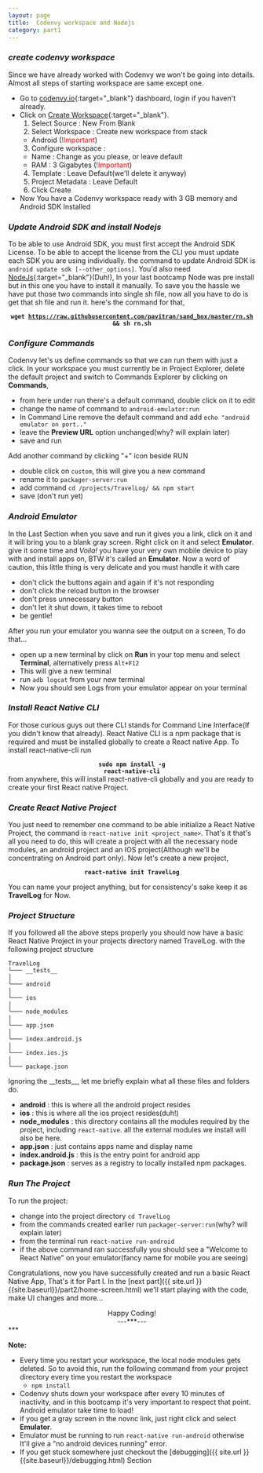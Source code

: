 ```yaml
---
layout: page
title:  Codenvy workspace and Nodejs
category: part1
---
```


### _create codenvy workspace_
Since we have already worked with Codenvy we won't be going into details. Almost all steps of starting workspace are same except one.
- Go to [codenvy.io](http://codenvy.io/dashboard/){:target="_blank"} dashboard, login if you haven't already.
- Click on [Create Workspace](https://codenvy.io/dashboard/#/create-project){:target="_blank"}.
  1. Select Source : New From Blank
  2. Select Workspace : Create new workspace from stack
    - Android (<span style="color:red">!Important</span>)
  3. Configure workspace : 
    - Name : Change as you please, or leave default
    - RAM : 3 Gigabytes (<span style="color:red">!Important</span>)
  4. Template : Leave Default(we'll delete it anyway)
  5. Project Metadata : Leave Default
  6. Click Create
- Now You have a Codenvy workspace ready with 3 GB memory and Android SDK Installed

### _Update Android SDK and install Nodejs_
To be able to use Android SDK, you must first accept the Android SDK License. To be able to accept the license from the CLI you must update each SDK you are using individually. the command to update Android SDK is `android update sdk [--other_options]`. You'd also need [NodeJs](https://nodejs.org/){:target="_blank"}(Duh!), In your last bootcamp Node was pre install but in this one you have to install it manually. To save you the hassle we have put those two commands into single sh file, now all you have to do is get that sh file and run it. here's the command for that,<center><strong><code>wget https://raw.githubusercontent.com/pavitran/sand_box/master/rn.sh && sh rn.sh</code></strong></center>

### _Configure Commands_
Codenvy let's us define commands so that we can run them with just a click. In your workspace you must currently be in Project Explorer, delete the default project and switch to Commands Explorer by clicking on __Commands__,
  * from here under run there's a default command, double click on it to edit
  * change the name of command to `android-emulator:run`
  * In Command Line remove the default command and add `echo "android emulator on port.."`
  * leave the __Preview URL__ option unchanged(why? will explain later)
  * save and run  
  
Add another command by clicking "+" icon beside RUN  
  * double click on `custom`, this will give you a new command
  * rename it to `packager-server:run`
  * add command `cd /projects/TravelLog/ && npm start`
  * save (don't run yet)   

### _Android Emulator_
In the Last Section when you save and run it gives you a link, click on it and it will bring you to a blank gray screen. Right click on it and select __Emulator__. give it some time and *Voila!* you have your very own mobile device to play with and install apps on, BTW it's called an __Emulator__. Now a word of caution, this little thing is very delicate and you must handle it with care 
  * don't click the buttons again and again if it's not responding
  * don't click the reload button in the browser
  * don't press unnecessary button
  * don't let it shut down, it takes time to reboot
  * be gentle!  

After you run your emulator you wanna see the output on a screen, To do that... 
  * open up a new terminal by click on __Run__ in your top menu and select __Terminal__, alternatively press `Alt+F12`
  * This will give a new terminal
  * run `adb logcat` from your new terminal
  * Now you should see Logs from your emulator appear on your terminal

### _Install React Native CLI_
For those curious guys out there CLI stands for Command Line Interface(If you didn't know that already). React Native CLI is a npm package that is required and must be installed globally to create a React native App. To install react-native-cli run <center><strong><code>sudo npm install -g react-native-cli</code></strong></center> from anywhere, this will install react-native-cli globally and you are ready to create your first React native Project.

### _Create React Native Project_
You just need to remember one command to be able initialize a React Native Project, the command is `react-native init <project_name>`. That's it that's all you need to do, this will create a project with all the necessary node modules, an android project and an IOS project(Although we'll be concentrating on Android part only). Now let's create a new project,

<center><strong><code>react-native init TravelLog</code></strong></center>
  
You can name your project anything, but for consistency's sake keep it as __TravelLog__ for Now.  

### _Project Structure_
If you followed all the above steps properly you should now have a basic React Native Project in your projects directory named TravelLog. with the following project structure
```
TravelLog
└─── __tests__
│      
└─── android
│
└─── ios
│   
└─── node_modules
│       
└─── app.json
│       
└─── index.android.js
│       
└─── index.ios.js
│       
└─── package.json
```
Ignoring the \_\_tests\_\_, let me briefly explain what all these files and folders do.

  * __android__ : this is where all the android project resides
  * __ios__ : this is where all the ios project resides(duh!)
  * __node_modules__ : this directory contains all the modules required by the project, including `react-native`. all the external modules we install will also be here.
  * __app.json__ : just contains apps name and display name
  * __index.android.js__ : this is the entry point for android app
  * __package.json__ : serves as a registry to locally installed npm packages. 

### _Run The Project_
To run the project:  

  * change into the project directory `cd TravelLog`
  * from the commands created earlier run `packager-server:run`(why? will explain later)
  * from the terminal run `react-native run-android`
  * if the above command ran successfully you should see a "Welcome to React Native" on your emulator(fancy name for mobile you are seeing)

Congratulations, now you have successfully created and run a basic React Native App, That's it for Part I. In the [next part]({{ site.url }}{{site.baseurl}}/part2/home-screen.html) we'll start playing with the code, make UI changes and more...
<center>Happy Coding!</center> 
<center>---***---</center>
***

**Note:**

- Every time you restart your workspace, the local node modules gets deleted. So to avoid this, run the following command from your project directory every time you restart the workspace
  * `npm install`
- Codenvy shuts down your workspace after every 10 minutes of inactivity, and in this bootcamp it's very important to respect that point. Android emulator take time to load!
- if you get a gray screen in the novnc link, just right click and select __Emulator__.
- Emulator must be running to run `react-native run-android` otherwise It'll give a "no android devices running" error.
- If you get stuck somewhere just checkout the [debugging]({{ site.url }}{{site.baseurl}}/debugging.html) Section
